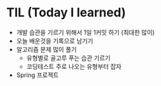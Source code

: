 # TIL (Today I learned)
- 개발 습관을 기르기 위해서 1일 1커밋 하기 (최대한 많이)
- 오늘 배운것을 기록으로 남기기 
- 알고리즘 문제 많이 풀기
  - 유형별로 골고루 푸는 습관 기르기
  - 코딩테스트 주로 나오는 유형부터 잡자
- Spring 프로젝트 
